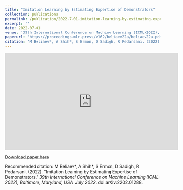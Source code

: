 ```yaml
---
title: "Imitation Learning by Estimating Expertise of Demonstrators"
collection: publications
permalink: /publication/2022-7-01-imitation-learning-by-estimating-expertise-of-demonstrators
excerpt: ''
date: 2022-07-01
venue: '39th International Conference on Machine Learning (ICML-2022), Baltimore, Maryland, USA, July 2022'
paperurl: 'https://proceedings.mlr.press/v162/beliaev22a/beliaev22a.pdf'
citation: 'M Beliaev*, A Shih*, S Ermon, D Sadigh, R Pedarsani. (2022). &quot;Imitation Learning by Estimating Expertise of Demonstrators.&quot; <i>39th International Conference on Machine Learning (ICML-2022), Baltimore, Maryland, USA, July 2022</i>. doi:arXiv:2202.01288.'
---
```


<iframe width="560" height="315" src="https://www.youtube.com/embed/-dZNG3oggyE" title="YouTube video player" frameborder="0" allow="accelerometer; autoplay; clipboard-write; encrypted-media; gyroscope; picture-in-picture" allowfullscreen></iframe>

[Download paper here](https://proceedings.mlr.press/v162/beliaev22a/beliaev22a.pdf)

Recommended citation: M Beliaev*, A Shih*, S Ermon, D Sadigh, R Pedarsani. (2022). &quot;Imitation Learning by Estimating Expertise of Demonstrators.&quot; <i>39th International Conference on Machine Learning (ICML-2022), Baltimore, Maryland, USA, July 2022</i>. doi:arXiv:2202.01288.

